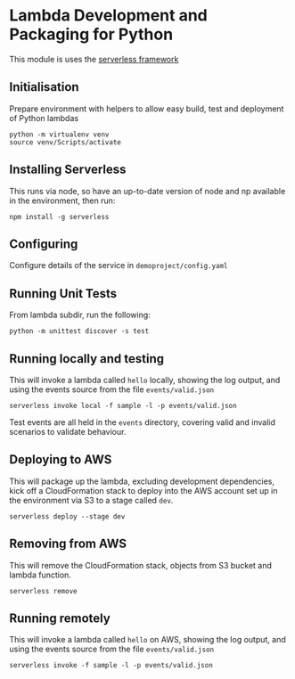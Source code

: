 # Lambda Development and Packaging for Python

This module is uses the [serverless framework](https://serverless.com/)

## Initialisation
Prepare environment with helpers to allow easy build, test and deployment of Python lambdas

```
python -m virtualenv venv
source venv/Scripts/activate
```

## Installing Serverless

This runs via node, so have an up-to-date version of node and np available in the environment, then run:

`npm install -g serverless`

## Configuring

Configure details of the service in `demoproject/config.yaml`

## Running Unit Tests

From lambda subdir, run the following:

`python -m unittest discover -s test`

## Running locally and testing

This will invoke a lambda called `hello` locally, showing the log output, and using the events source from the file `events/valid.json`

`serverless invoke local -f sample -l -p events/valid.json`

Test events are all held in the `events` directory, covering valid and invalid scenarios to validate behaviour.

## Deploying to AWS

This will package up the lambda, excluding development dependencies, kick off a CloudFormation stack to deploy into the AWS account set up in the environment via S3 to a stage called `dev`.

`serverless deploy --stage dev`

## Removing from AWS

This will remove the CloudFormation stack, objects from S3 bucket and lambda function.

`serverless remove`

## Running remotely

This will invoke a lambda called `hello` on AWS, showing the log output, and using the events source from the file `events/valid.json`

`serverless invoke -f sample -l -p events/valid.json`

